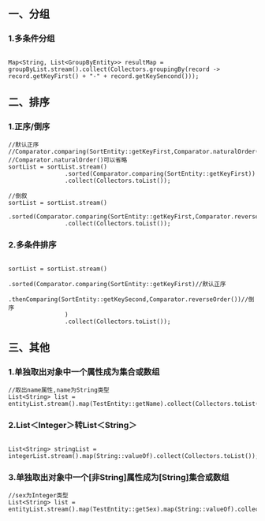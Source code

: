 
## 一、分组 

### 1.多条件分组
```

Map<String, List<GroupByEntity>> resultMap = groupByList.stream().collect(Collectors.groupingBy(record -> record.getKeyFirst() + "-" + record.getKeySencond()));

```


## 二、排序

### 1.正序/倒序

```
//默认正序
//Comparator.comparing(SortEntity::getKeyFirst,Comparator.naturalOrder())
//Comparator.naturalOrder()可以省略
sortList = sortList.stream()
                .sorted(Comparator.comparing(SortEntity::getKeyFirst))
                .collect(Collectors.toList());

//倒叙
sortList = sortList.stream()
                .sorted(Comparator.comparing(SortEntity::getKeyFirst,Comparator.reverseOrder()))
                .collect(Collectors.toList());

```

### 2.多条件排序
```

sortList = sortList.stream()
                .sorted(Comparator.comparing(SortEntity::getKeyFirst)//默认正序
                                  .thenComparing(SortEntity::getKeySecond,Comparator.reverseOrder())//倒序
                )
                .collect(Collectors.toList());

```

## 三、其他

### 1.单独取出对象中一个属性成为集合或数组
```
//取出name属性,name为String类型
List<String> list = entityList.stream().map(TestEntity::getName).collect(Collectors.toList());

```

### 2.List＜Integer＞转List＜String＞
```

List<String> stringList = integerList.stream().map(String::valueOf).collect(Collectors.toList());

```

### 3.单独取出对象中一个[非String]属性成为[String]集合或数组
```
//sex为Integer类型
List<String> list = entityList.stream().map(TestEntity::getSex).map(String::valueOf).collect(Collectors.toList());
```